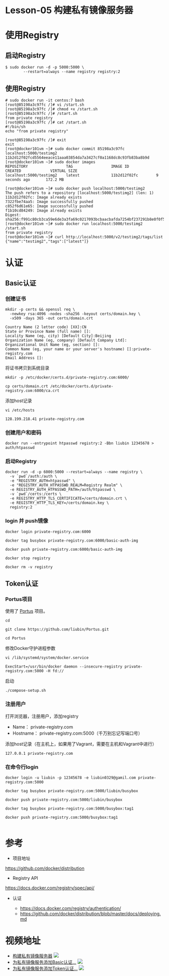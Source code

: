 # Lesson-05 构建私有镜像服务器

# 使用Registry

## 启动Registry

```
$ sudo docker run -d -p 5000:5000 \
        --restart=always --name registry registry:2
```

## 使用Registry

```
# sudo docker run -it centos:7 bash
[root@85198a3c97fc /]# vi /start.sh
[root@85198a3c97fc /]# chmod +x /start.sh 
[root@85198a3c97fc /]# /start.sh 
from private registry
[root@85198a3c97fc /]# cat /start.sh 
#!/bin/sh
echo "from private registry"

[root@85198a3c97fc /]# exit
exit
[root@docker101vm ~]# sudo docker commit 85198a3c97fc localhost:5000/testimg2
11b2d12f02fcd5564eeace11aaa03854da7a3427cf0a1168dc8c93fb83ba8b9d
[root@docker101vm ~]# sudo docker images
REPOSITORY                 TAG                 IMAGE ID            CREATED             VIRTUAL SIZE
localhost:5000/testimg2    latest              11b2d12f02fc        9 seconds ago       172.2 MB

[root@docker101vm ~]# sudo docker push localhost:5000/testimg2
The push refers to a repository [localhost:5000/testimg2] (len: 1)
11b2d12f02fc: Image already exists 
7322fbe74aa5: Image successfully pushed 
c852f6d61e65: Image successfully pushed 
f1b10cd84249: Image already exists 
Digest: sha256:f991c80cb3ca59e6de3a3fa69c0217093bcbaacbafda7254bf237291b8e0f0f5
[root@docker101vm ~]# sudo docker run localhost:5000/testimg2 /start.sh
from private registry
[root@docker101vm ~]# curl http://localhost:5000/v2/testimg2/tags/list
{"name":"testimg2","tags":["latest"]}

```


# 认证

## Basic认证

### 创建证书

```
mkdir -p certs && openssl req \
  -newkey rsa:4096 -nodes -sha256 -keyout certs/domain.key \
  -x509 -days 365 -out certs/domain.crt

Country Name (2 letter code) [XX]:CN
State or Province Name (full name) []:
Locality Name (eg, city) [Default City]:Beijing
Organization Name (eg, company) [Default Company Ltd]:
Organizational Unit Name (eg, section) []:
Common Name (eg, your name or your server's hostname) []:private-registry.com
Email Address []:

```


将证书拷贝到系统目录

```
mkdir -p /etc/docker/certs.d/private-registry.com:6000/

cp certs/domain.crt /etc/docker/certs.d/private-registry.com:6000/ca.crt

```

添加host记录

```
vi /etc/hosts

128.199.218.41 private-registry.com

```

### 创建用户和密码

```
docker run --entrypoint htpasswd registry:2 -Bbn liubin 12345678 > auth/htpasswd
```

### 启动Registry

```
docker run -d -p 6000:5000 --restart=always --name registry \
  -v `pwd`/auth:/auth \
  -e "REGISTRY_AUTH=htpasswd" \
  -e "REGISTRY_AUTH_HTPASSWD_REALM=Registry Realm" \
  -e REGISTRY_AUTH_HTPASSWD_PATH=/auth/htpasswd \
  -v `pwd`/certs:/certs \
  -e REGISTRY_HTTP_TLS_CERTIFICATE=/certs/domain.crt \
  -e REGISTRY_HTTP_TLS_KEY=/certs/domain.key \
  registry:2
```

### login 并 push镜像

```
docker login private-registry.com:6000

docker tag busybox private-registry.com:6000/basic-auth-img

docker push private-registry.com:6000/basic-auth-img

docker stop registry

docker rm -v registry
```

## Token认证


### Portus项目

使用了 [Portus](http://suse.github.io/Portus/) 项目。

```
cd

git clone https://github.com/liubin/Portus.git

cd Portus
```

修改Docker守护进程参数

```
vi /lib/systemd/system/docker.service

ExecStart=/usr/bin/docker daemon --insecure-registry private-registry.com:5000 -H fd://
```

启动

```
./compose-setup.sh

```

### 注册用户


打开浏览器，注册用户，添加registry

- Name： private-registry.com
- Hostname： private-registry.com:5000（千万别忘记写端口号）

添加host记录（在主机上，如果用了Vagrant，需要在主机和Vagrant中进行）

```
127.0.0.1 private-registry.com
```


### 在命令行login

```
docker login -u liubin -p 12345678 -e liubin0329@gamil.com private-registry.com:5000

docker tag busybox private-registry.com:5000/liubin/busybox

docker push private-registry.com:5000/liubin/busybox

docker tag busybox private-registry.com:5000/busybox:tag1

docker push private-registry.com:5000/busybox:tag1


```

# 参考

* 项目地址

https://github.com/docker/distribution

* Registry API

https://docs.docker.com/registry/spec/api/

* 认证

  - https://docs.docker.com/registry/authentication/
  - https://github.com/docker/distribution/blob/master/docs/deploying.md

# 视频地址

* [构建私有镜像服务器](http://www.kaikeba.com/kkb/kaikeba/content_video.html?vId=2731)
![](http://video.kk8.cdn.bj.xs3cnc.com/2c/i/covers/Docker12.jpg)
* [为私有镜像服务添加Basic认证...](http://www.kaikeba.com/kkb/kaikeba/content_video.html?vId=2732)
![](http://video.kk8.cdn.bj.xs3cnc.com/2c/i/covers/Docker13.jpg)
* [为私有镜像服务添加Token认证...](http://www.kaikeba.com/kkb/kaikeba/content_video.html?vId=2733)
![](http://video.kk8.cdn.bj.xs3cnc.com/2c/i/covers/Docker14.jpg)
